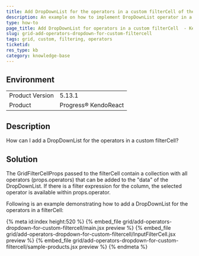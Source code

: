 ```yaml
---
title: Add DropDownList for the operators in a custom filterCell of the Grid
description: An example on how to implement DropDownList operator in a custom filterCell of the Grid.
type: how-to
page_title: Add DropDownList for operators in a custom filterCell  - KendoReact Grid
slug: grid-add-operators-dropdown-for-custom-filtercell
tags: grid, custom, filtering, operators
ticketid: 
res_type: kb
category: knowledge-base
---
```


## Environment

<table>
	<tbody>
		<tr>
			<td>Product Version</td>
			<td>5.13.1</td>
		</tr>
		<tr>
			<td>Product</td>
			<td>Progress® KendoReact</td>
		</tr>
	</tbody>
</table>

 
## Description

How can I add a DropDownList for the operators in a custom filterCell?

## Solution

The GridFilterCellProps passed to the filterCell contain a collection with all operators (props.operators) that can be added to the "data" of the DropDownList. If there is a filter expression for the column, the selected operator is available within props.operator.

Following is an example demonstrating how to add a DropDownList for the operators in a filterCell:

{% meta id:index height:520 %}
{% embed_file grid/add-operators-dropdown-for-custom-filtercell/main.jsx preview %}
{% embed_file grid/add-operators-dropdown-for-custom-filtercell/InputFilterCell.jsx preview %}
{% embed_file grid/add-operators-dropdown-for-custom-filtercell/sample-products.jsx preview %}
{% endmeta %}
